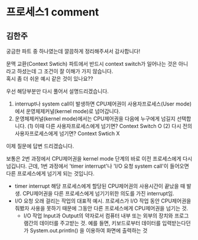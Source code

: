 # 프로세스1 comment

## 김한주
궁금한 파트 중 하나였는데 깔끔하게 정리해주셔서 감사합니다!  

문맥 교환(Context Swtich) 파트에서 반드시 context switch가 일어나는 것은 아니라고 하셨는데 그 조건이 잘 이해가 가지 않습니다.  
혹시 좀 더 쉬운 예시 같은 것이 있나요??  

  우선 해당부분만 다시 풀어서 설명드리겠습니다.
  
  1. interrupt나 system call이 발생하면 CPU제어권이 사용자프로세스(User mode)에서 운영체제커널(kernel mode)로 넘어갑니다.
  2. 운영체제커널(kernel mode)에서는 CPU제어권을 다음에 누구에게 넘길지 선택합니다.
     (1) 이때 다른 사용자프로세스에게 넘기면?   Context Switch O
     (2) 다시 전의 사용자프로세스에게 넘기면?   Context Swtich X
  
  이제 질문에 답변 드리겠습니다.
  
  보통은 2번 과정에서 CPU제어권을 kernel mode 단계의 바로 이전 프로세스에게 다시 넘깁니다.
  근데, 1번 과정에서 'timer interrupt'나 'I/O 요청 system call'이 들어오면 다른 프로세스에게 넘기게 되는 것입니다.
  
  * timer interrupt
  해당 프로세스에게 할당된 CPU제어권의 사용시간이 끝났을 때 발생.
  CPU제어권을 다른 프로세스에게 넘기기위한 의도를 가진 interrupt임.
  * I/O 요청
  오래 걸리는 작업의 대표적 예시. 
  프로세스가 I/O 작업 동안 CPU제어권을 줘봤자 사용을 못하기 때문에 그동안 다른 프로세스에게 CPU제어권을 넘기는 것.
    * I/O 작업
    Input과 Output의 약자로서 컴퓨터 내부 또는 외부의 장치와 프로그램간의 데이터를 주고받는 것. 
    예를 들면, 키보드로부터 데이터를 입력받는다던가 System.out.println() 을 이용하여 화면에 출력하는 것
  

